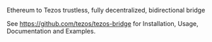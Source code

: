 Ethereum to Tezos trustless, fully decentralized, bidirectional bridge

See https://github.com/tezos/tezos-bridge for Installation, Usage, Documentation and Examples.